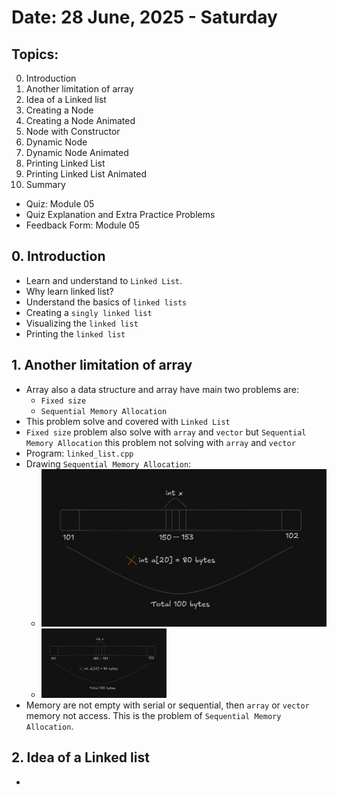 # Date: 28 June, 2025 - Saturday

## Topics:
0. Introduction
1. Another limitation of array
2. Idea of a Linked list
3. Creating a Node
4. Creating a Node Animated
5. Node with Constructor
6. Dynamic Node
7. Dynamic Node Animated
8. Printing Linked List
9. Printing Linked List Animated
10. Summary
- Quiz: Module 05
- Quiz Explanation and Extra Practice Problems
- Feedback Form: Module 05

## 0. Introduction
- Learn and understand to `Linked List`.
- Why learn linked list?
- Understand the basics of `linked lists`
- Creating a `singly linked list`
- Visualizing the `linked list`
- Printing the `linked list`

## 1. Another limitation of array
- Array also a data structure and array have main two problems are:
    - `Fixed size`
    - `Sequential Memory Allocation`
- This problem solve and covered with `Linked List`
- `Fixed size` problem also solve with `array` and `vector` but `Sequential Memory Allocation` this problem not solving with `array` and `vector`
- Program: `linked_list.cpp`
- Drawing `Sequential Memory Allocation`:
    - ![Drawing](./images/draw.png)
    - <img src="./images/draw.png" width=200>
- Memory are not empty with serial or sequential, then `array` or `vector` memory not access. This is the problem of `Sequential Memory Allocation`.

## 2. Idea of a Linked list
- 